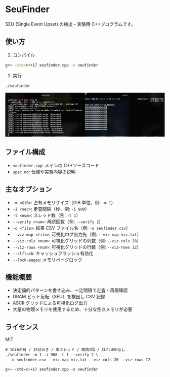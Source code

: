 # SeuFinder

SEU (Single Event Upset) の検出・実験用 C++プログラムです。

## 使い方

1. コンパイル

```sh
g++ -std=c++17 seufinder.cpp -o seufinder
```

2. 実行

```sh
./seufinder
```

![スクリーンショット](ss.png)

## ファイル構成

- `seufinder.cpp`: メインの C++ソースコード
- `spec.md`: 仕様や実験内容の説明

## 主なオプション

- `-m <GiB>`: 占有メモリサイズ（GiB 単位、例: `-m 1`）
- `-i <sec>`: 走査間隔（秒、例: `-i 900`）
- `-t <num>`: スレッド数（例: `-t 1`）
- `--verify <num>`: 再読回数（例: `--verify 2`）
- `-o <file>`: 結果 CSV ファイル名（例: `-o seufinder.csv`）
- `--viz-map <file>`: 可視化ログ出力先（例: `--viz-map viz.txt`）
- `--viz-cols <num>`: 可視化グリッドの列数（例: `--viz-cols 20`）
- `--viz-rows <num>`: 可視化グリッドの行数（例: `--viz-rows 12`）
- `--clflush`: キャッシュフラッシュ有効化
- `--lock-pages`: メモリページロック

## 機能概要

- 決定論的パターンを書き込み、一定間隔で走査・再現確認
- DRAM ビット反転（SEU）を検出し CSV 記録
- ASCII グリッドによる可視化ログ出力
- 大量の物理メモリを使用するため、十分な空きメモリが必要

## ライセンス

MIT

```
# 1GiB占有 / 15分おき / 単スレッド / 再読2回 / CLFLUSHなし
./seufinder -m 1 -i 900 -t 1 --verify 2 \
  -o seufinder.csv --viz-map viz.txt --viz-cols 20 --viz-rows 12
```

```
g++ -std=c++17 seufinder.cpp -o seufinder
```

